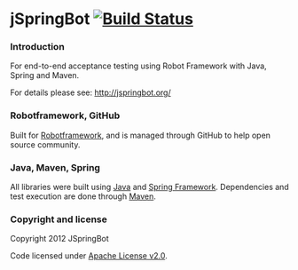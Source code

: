 jSpringBot [![Build Status](https://travis-ci.org/jspringbot/jspringbot-selenium.svg?branch=master)](https://travis-ci.org/jspringbot/jspringbot-selenium)
=======

### Introduction

For end-to-end acceptance testing using Robot Framework with Java, Spring and Maven.

For details please see: http://jspringbot.org/

### Robotframework, GitHub

Built for [Robotframework](https://code.google.com/p/robotframework/), and is managed through GitHub to help open source community.

### Java, Maven, Spring

All libraries were built using [Java](http://www.java.com/en/) and [Spring Framework](http://www.springsource.org/spring-framework). Dependencies and test execution are done through [Maven](http://maven.apache.org/).

### Copyright and license

Copyright 2012 JSpringBot

Code licensed under [Apache License v2.0](http://www.apache.org/licenses/LICENSE-2.0).

